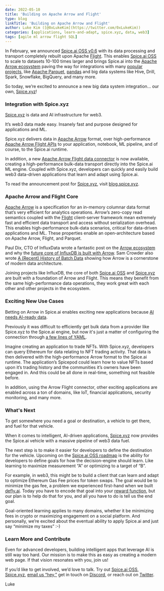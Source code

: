```yaml
---
date: 2022-05-10
title: 'Building on Apache Arrow and Flight'
type: blog
linkTitle: 'Building on Apache Arrow and Flight'
author: Luke Kim ([@0xLukeKim](https://twitter.com/0xLukeKim))
categories: [applications, learn-and-adapt, spice.xyz, data, web3]
tags: [agile ml arrow flight SQL]
---
```


In February, we announced [Spice.ai OSS v0.6](https://blog.spiceai.org/posts/2022/02/08/announcing-the-release-of-spice.ai-v0.6-alpha/) with its data processing and transport completely rebuilt upon Apache [Flight](https://arrow.apache.org/blog/2019/10/13/introducing-arrow-flight/). This enables [Spice.ai OSS](https://spiceai.org) to scale to datasets 10-100 times larger and brings Spice.ai into the [Apache Arrow ecosystem](https://arrow.apache.org/) paving the way for integrations with many [popular projects](https://arrow.apache.org/powered_by/), like [Apache Parquet](https://parquet.apache.org/), [pandas](https://pandas.pydata.org/) and big data systems like Hive, Drill, Spark, Snowflake, BigQuery, and many more.

So today, we’re excited to announce a new big data system integration… our own, [Spice.xyz](https://spice.xyz)!

### Integration with Spice.xyz

[Spice.xyz](https://spice.xyz) is data and AI infrastructure for web3.

It’s web3 data made easy. Insanely fast and purpose designed for applications and ML.

Spice.xyz delivers data in [Apache Arrow](https://arrow.apache.org/) format, over high-performance [Apache Arrow Flight APIs](https://arrow.apache.org/blog/2019/10/13/introducing-arrow-flight/) to your application, notebook, ML pipeline, and of course, to the Spice.ai runtime.

In addition, a new [Apache Arrow Flight data connector](https://https://github.com/spiceai/data-components-contrib/tree/trunk/dataconnectors/arrow-flight) is now available, creating a high-performance bulk-data transport directly into the Spice.ai ML engine. Coupled with Spice.xyz, developers can quickly and easily build web3 data-driven applications that learn and adapt using Spice.ai.

To read the announcement post for [Spice.xyz](https://spice.xyz), visit [blog.spice.xyz](https://medium.com/spice-ai/announcing-spice-xyz-94323159cd2b).

### Apache Arrow and Flight Core

[Apache Arrow](https://arrow.apache.org/) is a specification for an in-memory columnar data format that’s very efficient for analytics operations. Arrow’s zero-copy read semantics coupled with the [Flight](https://arrow.apache.org/blog/2019/10/13/introducing-arrow-flight/) client-server framework mean extremely fast and efficient data transport and access without serialization overhead. This enables high-performance bulk-data scenarios, critical for data-driven applications and ML. These properties enable an open-architecture based on Apache Arrow, Flight, and Parquet.

Paul Dix, CTO of InfluxData wrote a fantastic post on the [Arrow ecosystem](https://www.influxdata.com/blog/apache-arrow-parquet-flight-and-their-ecosystem-are-a-game-changer-for-olap/) and why the [future core of InfluxDB is built with Arrow](https://www.influxdata.com/blog/announcing-influxdb-iox/). Sam Crowder also wrote [A (Recent) History of Batch Data](https://cloudconstructed.substack.com/p/a-recent-history-of-batch-data?s=r) showing how Arrow is a cornerstone of modern data architecture.

Joining projects like InfluxDB, the core of both [Spice.ai OSS](https://spiceai.org) and [Spice.xyz](https://spice.xyz) are built with a foundation of Arrow and Flight. This means they benefit from the same high-performance data operations, they work great with each other and other projects in the ecosystem.

### Exciting New Use Cases

Betting on Arrow in Spice.ai enables exciting new applications because [AI needs AI-ready data](https://blog.spiceai.org/posts/2021/12/05/ai-needs-ai-ready-data/).

Previously it was difficult to efficiently get bulk data from a provider like Spice.xyz to the Spice.ai engine, but now it's just a matter of configuring the connection through [a few lines of YAML](https://github.com/spiceai/data-components-contrib/blob/trunk/dataconnectors/flight/README.md).

Imagine creating an application to trade NFTs. With Spice.xyz, developers can query Ethereum for data relating to NFT trading activity. That data is then delivered with the high-performance Arrow format to the Spice.ai runtime. The application’s Spicepod could learn how to value NFTs based upon it’s trading history and the communities it’s owners have been engaged in. And this could be all done in real-time, something not feasible before.

In addition, using the Arrow Flight connector, other exciting applications are enabled across a ton of domains, like IoT, financial applications, security monitoring, and many more.

### What's Next

To get somewhere you need a goal or destination, a vehicle to get there, and fuel for that vehicle.

When it comes to intelligent, AI-driven applications, [Spice.xyz](https://spice.xyz) now provides the Spice.ai vehicle with a massive pipeline of web3 data fuel.

The next step is to make it easier for developers to define the destination for the vehicle. Upcoming on the [Spice.ai OSS roadmap](https://github.com/spiceai/spiceai/blob/trunk/docs/ROADMAP.md) is the ability for developers to define goals for how the decision-engine should learn. Like learning to maximize measurement “A” or optimizing to a target of “B”.

For example, in web3, this might be to build a client that can learn and adapt to optimize Ethereum Gas Fee prices for token swaps. The goal would be to minimize the gas fee, a problem we experienced first-hand when we built [defly.ai](https://defly.ai). Today you have to encode that goal into your [reward function](https://docs.spiceai.org/concepts/rewards/), but our plan is to help do that for you, and all you have to do is tell us the end goal.

Goal-oriented learning applies to many domains, whether it be minimizing fees in crypto or maximizing engagement on a social platform. And personally, we’re excited about the eventual ability to apply Spice.ai and just say “minimize my taxes” :-)

### Learn More and Contribute

Even for advanced developers, building intelligent apps that leverage AI is still way too hard. Our mission is to make this as easy as creating a modern web page. If that vision resonates with you, join us!

If you’d like to get involved, we’d love to talk. Try out [Spice.ai OSS](http://Spice.ai), [Spice.xyz](https://spice.xyz), [email us “hey,”](mailto:hey@spiceai.io?subject=hey) get in touch on [Discord](https://discord.gg/kZnTfneP5u), or reach out on [Twitter](https://twitter.com/spiceaihq).

Luke
